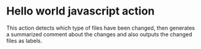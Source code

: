# Hello world javascript action

This action detects which type of files have been changed, then generates a summarized comment about the changes and also outputs the changed files as labels. 
